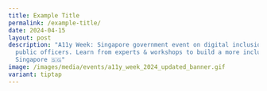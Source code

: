 ```yaml
---
title: Example Title
permalink: /example-title/
date: 2024-04-15
layout: post
description: "A11y Week: Singapore government event on digital inclusion for
  public officers. Learn from experts & workshops to build a more inclusive
  Singapore 🇸🇬"
image: /images/media/events/a11y_week_2024_updated_banner.gif
variant: tiptap
---
```

